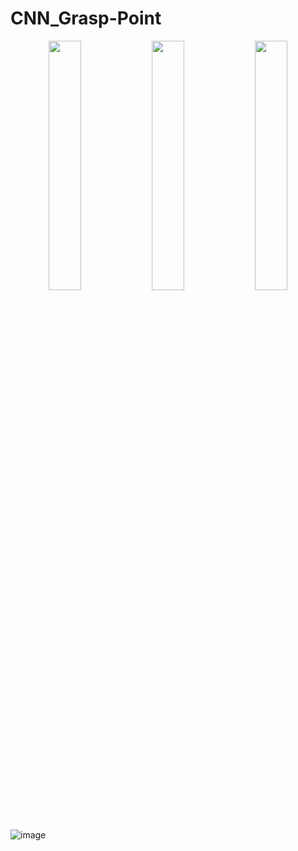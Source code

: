 # CNN_Grasp-Point

<p align="center">
  <img src="https://github.com/user-attachments/assets/644ee1cb-c312-4601-b80e-e953b72d313d" width="32%" />
  <img src="https://github.com/user-attachments/assets/5ef9ce94-bd80-47cc-8611-47f85f51a28a" width="32%" />
  <img src="https://github.com/user-attachments/assets/715d3c65-d447-46c7-8344-03a44c09059a" width="32%" />
</p>

![image](https://github.com/user-attachments/assets/d659d9ce-58c2-493a-aef9-8ea246f58eaf)

